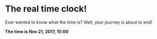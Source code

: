 # The real time clock!

Ever wanted to know what the time is? Well, your journey is about to end!

**The time is Nov 21, 2017, 15:00**